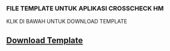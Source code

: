 ### FILE TEMPLATE UNTUK APLIKASI CROSSCHECK HM 
KLIK DI BAWAH UNTUK DOWNLOAD TEMPLATE

## [Download Template](https://github.com/it-kim-bdm/TEMPLATE_CROSSCHECK_HM/releases/download/0.0.1/TEMPLATE.CROSSCHECK.xlsx)
